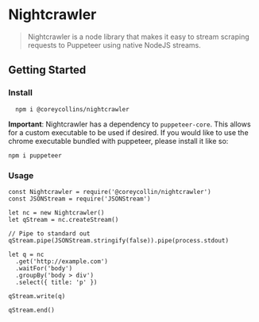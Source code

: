 # Nightcrawler

> Nightcrawler is a node library that makes it easy to stream scraping requests to Puppeteer using native NodeJS streams.

## Getting Started

### Install

```
  npm i @coreycollins/nightcrawler
```

**Important**: Nightcrawler has a dependency to `puppeteer-core`. This allows for a custom executable to be used if desired. If
you would like to use the chrome executable bundled with puppeteer, please install it like so:

```
npm i puppeteer
```

### Usage

```
const Nightcrawler = require('@coreycollin/nightcrawler')
const JSONStream = require('JSONStream')

let nc = new Nightcrawler()
let qStream = nc.createStream()

// Pipe to standard out
qStream.pipe(JSONStream.stringify(false)).pipe(process.stdout)

let q = nc
  .get('http://example.com')
  .waitFor('body')
  .groupBy('body > div')
  .select({ title: 'p' })

qStream.write(q)

qStream.end()
```
